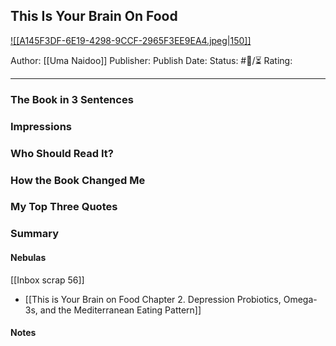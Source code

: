 ## This Is Your Brain On Food

[ ![[A145F3DF-6E19-4298-9CCF-2965F3EE9EA4.jpeg|150]] ](https://www.amazon.com/gp/aw/d/B0827TG4N3/ref=tmm_kin_swatch_0?ie=UTF8&qid=1676164962&sr=8-1)

Author: [[Uma Naidoo]]
Publisher:
Publish Date:
Status: #💫/⏳ 
Rating:

___

### The Book in 3 Sentences



### Impressions



### Who Should Read It?



### How the Book Changed Me



### My Top Three Quotes



### Summary



#### Nebulas

[[Inbox scrap 56]]

- [[This is Your Brain on Food Chapter 2. Depression Probiotics, Omega-3s, and the Mediterranean Eating Pattern]]

#### Notes

